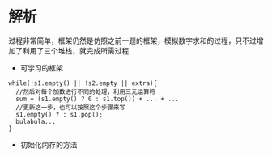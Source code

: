 # 解析
过程非常简单，框架仍然是仿照之前一题的框架，模拟数字求和的过程，只不过增加了利用了三个堆栈，就完成所需过程
- 可学习的框架
```
while(!s1.empty() || !s2.empty || extra){
  //然后对每个加数进行不同的处理，利用三元运算符
  sum = (s1.empty() ? 0 : s1.top()) + ... + ...
  //更新这一步，也可以按照这个步骤来写
  s1.empty() ? : s1.pop();
  bulabula...
}
```
- 初始化内存的方法
